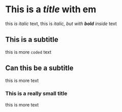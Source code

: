 # This is a *title* with em
this *is italic* text, this is *italic, but with **bold** inside* text

## This is a subtitle
this is more `coded` text

## Can this be a subtitle
this is more text

### This is a really small title
this is more text
